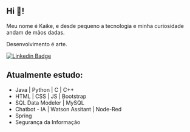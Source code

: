 ## Hi 🤙!

Meu nome é Kaike, e desde pequeno a tecnologia e minha curiosidade andam de mãos dadas. 

Desenvolvimento é arte.


[![Linkedin Badge](https://img.shields.io/badge/-Kaike%20Santana-1B8811?style=flat&logo=Linkedin&logoColor=white&link=https://www.linkedin.com/in/kaike-santana/)](https://www.linkedin.com/in/kaike-santana/) 


## Atualmente estudo:
 - Java | Python | C | C++  
 - HTML | CSS | JS | Bootstrap
 - SQL Data Modeler | MySQL
 - Chatbot - IA | Watson Assitant | Node-Red
 - Spring
 - Segurança da Informação

